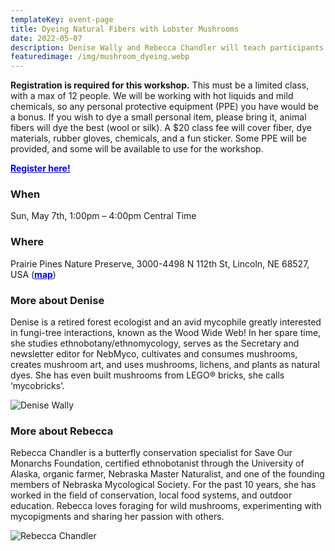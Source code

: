 ```yaml
---
templateKey: event-page
title: Dyeing Natural Fibers with Lobster Mushrooms
date: 2022-05-07
description: Denise Wally and Rebecca Chandler will teach participants how to use lobster mushrooms (plus examples of a few others) to dye wool yarn and silk fabric. We use mordant to make the dyes deeper and colorfast. We will also alter the pH to get a different color palette. 
featuredimage: /img/mushroom_dyeing.webp
---
```


**Registration is required for this workshop.** This must be a limited class, with a max of 12 people. 
We will be working with hot liquids and mild chemicals, so any personal protective equipment (PPE) you have would be a bonus. If you wish to dye a small personal item, please bring it, animal fibers will dye the best (wool or silk). A $20 class fee will cover fiber, dye materials, rubber gloves, chemicals, and a fun sticker. Some PPE will be provided, and some will be available to use for the workshop.

<a style="color:blue; font-weight:bold" target="_blank" href="https://forms.gle/ABhez8q5eG9CBJ5u7">Register here!</a>

### When
Sun, May 7th, 1:00pm – 4:00pm Central Time

### Where
Prairie Pines Nature Preserve, 3000-4498 N 112th St, Lincoln, NE 68527, USA (<a style="color:blue; font-weight:bold" target="_blank" href="https://maps.google.com/maps?hl=en&q=Prairie%20Pines%20Nature%20Preserve%2C%203000-4498%20N%20112th%20St%2C%20Lincoln%2C%20NE%2068527%2C%20USA">map</a>)

### More about Denise
Denise is a retired forest ecologist and an avid mycophile greatly interested in fungi-tree interactions, known as the Wood Wide Web! In her spare time, she studies ethnobotany/ethnomycology, serves as the Secretary and newsletter editor for NebMyco, cultivates and consumes mushrooms, creates mushroom art, and uses mushrooms, lichens, and plants as natural dyes. She has even built mushrooms from LEGO® bricks, she calls ‘mycobricks’.

![Denise Wally](/img/people/denise.webp "Denise Wally")

### More about Rebecca

Rebecca Chandler is a butterfly conservation specialist for Save Our Monarchs Foundation, certified ethnobotanist through the University of Alaska, organic farmer, Nebraska Master Naturalist, and one of the founding members of Nebraska Mycological Society. For the past 10 years, she has worked in the field of conservation, local food systems, and outdoor education. Rebecca loves foraging for wild mushrooms, experimenting with mycopigments and sharing her passion with others.

![Rebecca Chandler](/img/people/becki.webp "Rebecca Chandler")

